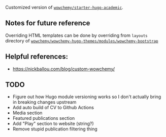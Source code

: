 Customized version of [`wowchemy/starter-hugo-academic`](https://github.com/wowchemy/starter-hugo-academic`).

## Notes for future reference

Overriding HTML templates can be done by overriding from `layouts` directory of [`wowchemy/wowchemy-hugo-themes/modules/wowchemy-bootstrap`](https://github.com/wowchemy/wowchemy-hugo-themes/tree/main/modules/wowchemy-bootstrap/layouts)

## Helpful references:

- https://nickballou.com/blog/custom-wowchemy/

## TODO

- Figure out how Hugo module versioning works so I don't actually bring in breaking changes upstream
- Add auto build of CV to Github Actions
- Media section
- Featured publications section
- Add "Play" section to website (string?)
- Remove stupid publication filtering thing